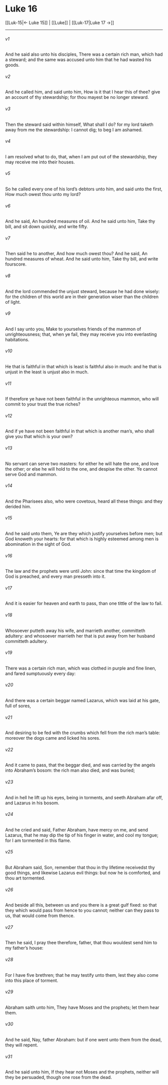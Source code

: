 # Luke 16

[[Luk-15|← Luke 15]] | [[Luke]] | [[Luk-17|Luke 17 →]]
***

###### v1
And he said also unto his disciples, There was a certain rich man, which had a steward; and the same was accused unto him that he had wasted his goods.
###### v2
And he called him, and said unto him, How is it that I hear this of thee? give an account of thy stewardship; for thou mayest be no longer steward.
###### v3
Then the steward said within himself, What shall I do? for my lord taketh away from me the stewardship: I cannot dig; to beg I am ashamed.
###### v4
I am resolved what to do, that, when I am put out of the stewardship, they may receive me into their houses.
###### v5
So he called every one of his lord’s debtors unto him, and said unto the first, How much owest thou unto my lord?
###### v6
And he said, An hundred measures of oil. And he said unto him, Take thy bill, and sit down quickly, and write fifty.
###### v7
Then said he to another, And how much owest thou? And he said, An hundred measures of wheat. And he said unto him, Take thy bill, and write fourscore.
###### v8
And the lord commended the unjust steward, because he had done wisely: for the children of this world are in their generation wiser than the children of light.
###### v9
And I say unto you, Make to yourselves friends of the mammon of unrighteousness; that, when ye fail, they may receive you into everlasting habitations.
###### v10
He that is faithful in that which is least is faithful also in much: and he that is unjust in the least is unjust also in much.
###### v11
If therefore ye have not been faithful in the unrighteous mammon, who will commit to your trust the true riches?
###### v12
And if ye have not been faithful in that which is another man’s, who shall give you that which is your own?
###### v13
No servant can serve two masters: for either he will hate the one, and love the other; or else he will hold to the one, and despise the other. Ye cannot serve God and mammon.
###### v14
And the Pharisees also, who were covetous, heard all these things: and they derided him.
###### v15
And he said unto them, Ye are they which justify yourselves before men; but God knoweth your hearts: for that which is highly esteemed among men is abomination in the sight of God.
###### v16
The law and the prophets were until John: since that time the kingdom of God is preached, and every man presseth into it.
###### v17
And it is easier for heaven and earth to pass, than one tittle of the law to fail.
###### v18
Whosoever putteth away his wife, and marrieth another, committeth adultery: and whosoever marrieth her that is put away from her husband committeth adultery.
###### v19
There was a certain rich man, which was clothed in purple and fine linen, and fared sumptuously every day:
###### v20
And there was a certain beggar named Lazarus, which was laid at his gate, full of sores,
###### v21
And desiring to be fed with the crumbs which fell from the rich man’s table: moreover the dogs came and licked his sores.
###### v22
And it came to pass, that the beggar died, and was carried by the angels into Abraham’s bosom: the rich man also died, and was buried;
###### v23
And in hell he lift up his eyes, being in torments, and seeth Abraham afar off, and Lazarus in his bosom.
###### v24
And he cried and said, Father Abraham, have mercy on me, and send Lazarus, that he may dip the tip of his finger in water, and cool my tongue; for I am tormented in this flame.
###### v25
But Abraham said, Son, remember that thou in thy lifetime receivedst thy good things, and likewise Lazarus evil things: but now he is comforted, and thou art tormented.
###### v26
And beside all this, between us and you there is a great gulf fixed: so that they which would pass from hence to you cannot; neither can they pass to us, that would come from thence.
###### v27
Then he said, I pray thee therefore, father, that thou wouldest send him to my father’s house:
###### v28
For I have five brethren; that he may testify unto them, lest they also come into this place of torment.
###### v29
Abraham saith unto him, They have Moses and the prophets; let them hear them.
###### v30
And he said, Nay, father Abraham: but if one went unto them from the dead, they will repent.
###### v31
And he said unto him, If they hear not Moses and the prophets, neither will they be persuaded, though one rose from the dead. 
